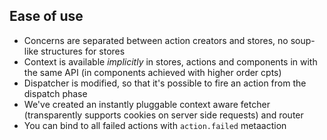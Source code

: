 ##  Ease of use

- Concerns are separated between action creators and stores, no soup-like
  structures for stores
- Context is available *implicitly* in stores, actions and components in
  with the same API (in components achieved with higher order cpts)
- Dispatcher is modified, so that it's possible to fire an action from
  the dispatch phase
- We've created an instantly pluggable context aware fetcher
  (transparently supports cookies on server side requests) and router
- You can bind to all failed actions with `action.failed` metaaction
